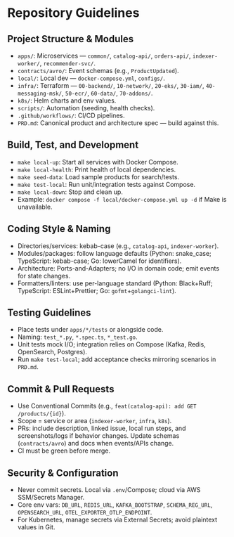 # Repository Guidelines

## Project Structure & Modules
- `apps/`: Microservices — `common/`, `catalog-api/`, `orders-api/`, `indexer-worker/`, `recommender-svc/`.
- `contracts/avro/`: Event schemas (e.g., `ProductUpdated`).
- `local/`: Local dev — `docker-compose.yml`, `configs/`.
- `infra/`: Terraform — `00-backend/`, `10-network/`, `20-eks/`, `30-iam/`, `40-messaging-msk/`, `50-ecr/`, `60-data/`, `70-addons/`.
- `k8s/`: Helm charts and env values.
- `scripts/`: Automation (seeding, health checks).
- `.github/workflows/`: CI/CD pipelines.
- `PRD.md`: Canonical product and architecture spec — build against this.

## Build, Test, and Development
- `make local-up`: Start all services with Docker Compose.
- `make local-health`: Print health of local dependencies.
- `make seed-data`: Load sample products for search/tests.
- `make test-local`: Run unit/integration tests against Compose.
- `make local-down`: Stop and clean up.
- Example: `docker compose -f local/docker-compose.yml up -d` if Make is unavailable.

## Coding Style & Naming
- Directories/services: kebab-case (e.g., `catalog-api`, `indexer-worker`).
- Modules/packages: follow language defaults (Python: snake_case; TypeScript: kebab-case; Go: lowerCamel for identifiers).
- Architecture: Ports-and-Adapters; no I/O in domain code; emit events for state changes.
- Formatters/linters: use per-language standard (Python: Black+Ruff; TypeScript: ESLint+Prettier; Go: `gofmt`+`golangci-lint`).

## Testing Guidelines
- Place tests under `apps/*/tests` or alongside code.
- Naming: `test_*.py`, `*.spec.ts`, `*_test.go`.
- Unit tests mock I/O; integration relies on Compose (Kafka, Redis, OpenSearch, Postgres).
- Run `make test-local`; add acceptance checks mirroring scenarios in `PRD.md`.

## Commit & Pull Requests
- Use Conventional Commits (e.g., `feat(catalog-api): add GET /products/{id}`).
- Scope = service or area (`indexer-worker`, `infra`, `k8s`).
- PRs: include description, linked issue, local run steps, and screenshots/logs if behavior changes. Update schemas (`contracts/avro`) and docs when events/APIs change.
- CI must be green before merge.

## Security & Configuration
- Never commit secrets. Local via `.env`/Compose; cloud via AWS SSM/Secrets Manager.
- Core env vars: `DB_URL`, `REDIS_URL`, `KAFKA_BOOTSTRAP`, `SCHEMA_REG_URL`, `OPENSEARCH_URL`, `OTEL_EXPORTER_OTLP_ENDPOINT`.
- For Kubernetes, manage secrets via External Secrets; avoid plaintext values in Git.

